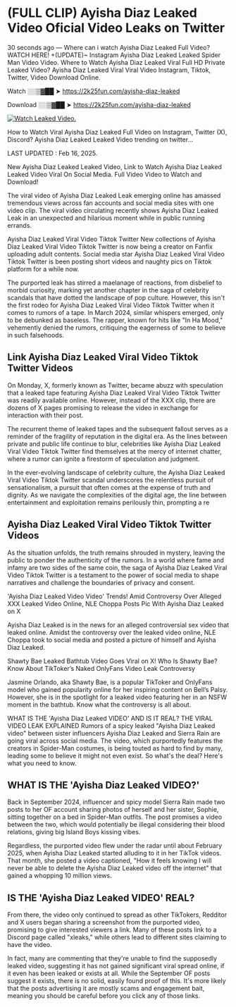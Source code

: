 # (FULL CLIP) Ayisha Diaz Leaked Video Oficial Video Leaks on Twitter

30 seconds ago — Where can i watch Ayisha Diaz Leaked Full Video? WATCH HERE! +(UPDATE)~ Instagram Ayisha Diaz Leaked Leaked Spider Man Video Video. Where to Watch Ayisha Diaz Leaked Viral Full HD Private Leaked Video? Ayisha Diaz Leaked Viral Viral Video Instagram, Tiktok, Twitter, Video Download Online.

Watch ░░▒▓██ ➤ https://2k25fun.com/ayisha-diaz-leaked

Download ░░▒▓██ ➤ https://2k25fun.com/ayisha-diaz-leaked

[![Watch Leaked Video.](https://miro.medium.com/v2/resize:fit:828/format:webp/1*cilzJN44JGOrTw9NJCrNHA.gif "Watch Leaked Video")](https://2k25fun.com/ayisha-diaz-leaked)

How to Watch Viral Ayisha Diaz Leaked Full Video on Instagram, Twitter (X), Discord? Ayisha Diaz Leaked Leaked Video trending on twitter...

LAST UPDATED : Feb 16, 2025.

New Ayisha Diaz Leaked Leaked Video, Link to Watch Ayisha Diaz Leaked Leaked Video Viral On Social Media. Full Video Video to Watch and Download!

The viral video of Ayisha Diaz Leaked Leak emerging online has amassed tremendous views across fan accounts and social media sites with one video clip. The viral video circulating recently shows Ayisha Diaz Leaked Leak in an unexpected and hilarious moment while in public running errands.

Ayisha Diaz Leaked Viral Video Tiktok Twitter New collections of Ayisha Diaz Leaked Viral Video Tiktok Twitter is now being a creator on Fanfix uploading adult contents. Social media star Ayisha Diaz Leaked Viral Video Tiktok Twitter is been posting short videos and naughty pics on Tiktok platform for a while now.

The purported leak has stirred a maelanage of reactions, from disbelief to morbid curiosity, marking yet another chapter in the saga of celebrity scandals that have dotted the landscape of pop culture. However, this isn't the first rodeo for Ayisha Diaz Leaked Viral Video Tiktok Twitter when it comes to rumors of a tape. In March 2024, similar whispers emerged, only to be debunked as baseless. The rapper, known for hits like "In Ha Mood," vehemently denied the rumors, critiquing the eagerness of some to believe in such falsehoods.

## Link Ayisha Diaz Leaked Viral Video Tiktok Twitter Videos

On Monday, X, formerly known as Twitter, became abuzz with speculation that a leaked tape featuring Ayisha Diaz Leaked Viral Video Tiktok Twitter was readily available online. However, instead of the XXX clip, there are dozens of X pages promising to release the video in exchange for interaction with their post.

The recurrent theme of leaked tapes and the subsequent fallout serves as a reminder of the fragility of reputation in the digital era. As the lines between private and public life continue to blur, celebrities like Ayisha Diaz Leaked Viral Video Tiktok Twitter find themselves at the mercy of internet chatter, where a rumor can ignite a firestorm of speculation and judgment.

In the ever-evolving landscape of celebrity culture, the Ayisha Diaz Leaked Viral Video Tiktok Twitter scandal underscores the relentless pursuit of sensationalism, a pursuit that often comes at the expense of truth and dignity. As we navigate the complexities of the digital age, the line between entertainment and exploitation remains perilously thin, prompting a re

##  Ayisha Diaz Leaked Viral Video Tiktok Twitter Videos

As the situation unfolds, the truth remains shrouded in mystery, leaving the public to ponder the authenticity of the rumors. In a world where fame and infamy are two sides of the same coin, the saga of Ayisha Diaz Leaked Viral Video Tiktok Twitter is a testament to the power of social media to shape narratives and challenge the boundaries of privacy and consent.

'Ayisha Diaz Leaked Video Video' Trends! Amid Controversy Over Alleged XXX Leaked Video Online, NLE Choppa Posts Pic With Ayisha Diaz Leaked on X

Ayisha Diaz Leaked is in the news for an alleged controversial sex video that leaked online. Amidst the controversy over the leaked video online, NLE Choppa took to social media and posted a picture of himself and Ayisha Diaz Leaked.

Shawty Bae Leaked Bathtub Video Goes Viral on X! Who Is Shawty Bae? Know About TikToker’s Naked OnlyFans Video Leak Controversy

Jasmine Orlando, aka Shawty Bae, is a popular TikToker and OnlyFans model who gained popularity online for her inspiring content on Bell’s Palsy. However, she is in the spotlight for a leaked video featuring her in an NSFW moment in the bathtub. Know what the controversy is all about.

WHAT IS THE 'Ayisha Diaz Leaked VIDEO' AND IS IT REAL? THE VIRAL VIDEO LEAK EXPLAINED Rumors of a spicy leaked "Ayisha Diaz Leaked video" between sister influencers Ayisha Diaz Leaked and Sierra Rain are going viral across social media. The video, which purportedly features the creators in Spider-Man costumes, is being touted as hard to find by many, leading some to believe it might not even exist. So what's the deal? Here's what you need to know.

## WHAT IS THE 'Ayisha Diaz Leaked VIDEO?'

Back in September 2024, influencer and spicy model Sierra Rain made two posts to her OF account sharing photos of herself and her sister, Sophie, sitting together on a bed in Spider-Man outfits. The post promises a video between the two, which would potentially be illegal considering their blood relations, giving big Island Boys kissing vibes.

Regardless, the purported video flew under the radar until about February 2025, when Ayisha Diaz Leaked started alluding to it in her TikTok videos. That month, she posted a video captioned, "How it feels knowing I will never be able to delete the Ayisha Diaz Leaked video off the internet" that gained a whopping 10 million views.

## IS THE 'Ayisha Diaz Leaked VIDEO' REAL?

From there, the video only continued to spread as other TikTokers, Redditor and X users began sharing a screenshot from the purported video, promising to give interested viewers a link. Many of these posts link to a Discord page called "xleaks," while others lead to different sites claiming to have the video.

In fact, many are commenting that they're unable to find the supposedly leaked video, suggesting it has not gained significant viral spread online, if it even has been leaked or exists at all. While the September OF posts suggest it exists, there is no solid, easily found proof of this. It's more likely that the posts advertising it are mostly scams and engagement bait, meaning you should be careful before you click any of those links.